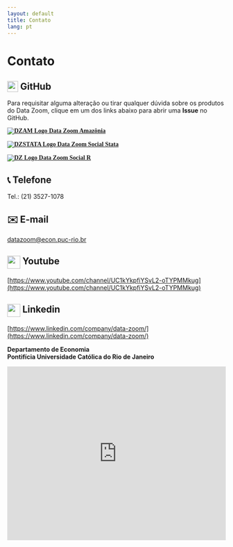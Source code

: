 ```yaml
---
layout: default
title: Contato
lang: pt
---
```


<style>

.logo-container-small:hover {
    cursor: default;
    transform: none;
    box-shadow: none;
}

  @media (max-width: 1000px) {
    .logo-container-small a {
        display: block; /* Stack vertically on mobile */
        margin-right: 0 !important; /* Remove right margins */
        margin-bottom: 15px; /* Add space between stacked items */
    }
    
  .logo-container-small a:last-child {
    margin-bottom: 0; /* Remove bottom margin from last item */
  }
}

</style>

# Contato

## <img src="{{ site.baseurl }}/assets/img/github-mark.png" height=25px style="vertical-align: text-top;"> GitHub

Para requisitar alguma alteração ou tirar qualquer dúvida sobre os produtos do Data Zoom, clique em um dos links abaixo para abrir uma **Issue** no GitHub.

<div class="logo-container-small">
    <a href="https://github.com/datazoompuc/datazoom.amazonia/issues" style="margin-right: 40px; font-family:JetBrains Mono; font-weight:bold;" target="_blank">
        <img src="{{ site.baseurl }}/assets/img/hex_dzam.png" alt="DZAM Logo"> Data Zoom Amazônia
    </a>
    <a href="https://github.com/datazoompuc/datazoom_social_Stata/issues" style="margin-right: 40px; font-family:JetBrains Mono; font-weight:bold;" target="_blank">
        <img src="{{ site.baseurl }}/assets/img/hex_dzstata.png" alt="DZSTATA Logo"> Data Zoom Social Stata
    </a>
    <a href="https://github.com/datazoompuc/datazoom.social/issues" style="font-family:JetBrains Mono; font-weight:bold;" target="_blank">
        <img src="{{ site.baseurl }}/assets/img/hex_dz.png" alt="DZ Logo"> Data Zoom Social R
    </a>
</div>


## 📞 Telefone

Tel.: (21) 3527-1078

## ✉️ E-mail

[datazoom@econ.puc-rio.br](mailto:datazoom@econ.puc-rio.br)

## <img src="{{ site.baseurl }}/assets/img/youtube_red.png" height=30px style="vertical-align: text-top;"> Youtube

[https://www.youtube.com/channel/UC1kYkpfiYSvL2-oTYPMMkug](https://www.youtube.com/channel/UC1kYkpfiYSvL2-oTYPMMkug)

## <img src="{{ site.baseurl }}/assets/img/Linkedin1.webp" height=30px style="vertical-align: text-top;"> Linkedin

[https://www.linkedin.com/company/data-zoom/](https://www.linkedin.com/company/data-zoom/)

**Departamento de Economia**  
**Pontifícia Universidade Católica do Rio de Janeiro**



<iframe class="map" 
        width="100%" 
        height="400px" 
        style="max-width: 600px; border: 0;" 
        frameborder="0" 
        src="https://www.google.com/maps/embed/v1/place?q=Pontif%C3%ADcia%20Universidade%20Cat%C3%B3lica%20do%20Rio%20de%20Janeiro%2C%20G%C3%A1vea%2C%20Rio%20de%20Janeiro%20-%20State%20of%20Rio%20de%20Janeiro%2C%20Brazil&amp;key=AIzaSyCcfqN0brn2C09a4cgGF5rFnYQ7NqwX8xg">
</iframe>
